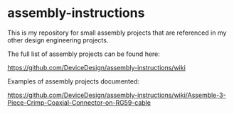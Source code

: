 # assembly-instructions

This is my repository for small assembly projects that are referenced in my other design engineering projects.

The full list of assembly projects can be found here:

https://github.com/DeviceDesign/assembly-instructions/wiki

Examples of assembly projects documented:

https://github.com/DeviceDesign/assembly-instructions/wiki/Assemble-3-Piece-Crimp-Coaxial-Connector-on-RG59-cable
